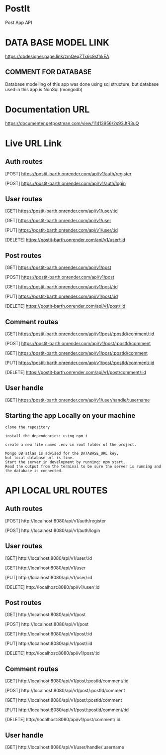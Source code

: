 # PostIt
Post App API

# DATA BASE MODEL LINK
https://dbdesigner.page.link/zmQeqZTx6c9sfhkEA

## COMMENT FOR DATABASE
Database modelling of this app was done using sql structure, 
but database used in this app is NonSql (mongodb)

# Documentation URL
https://documenter.getpostman.com/view/11413956/2s93JtR3uQ

# Live URL Link

## Auth routes

[POST] https://postit-barth.onrender.com/api/v1/auth/register

[POST] https://postit-barth.onrender.com/api/v1/auth/login

## User routes

[GET] https://postit-barth.onrender.com/api/v1/user/:id

[GET] https://postit-barth.onrender.com/api/v1/user

[PUT] https://postit-barth.onrender.com/api/v1/user/:id

[DELETE] https://postit-barth.onrender.com/api/v1/user/:id

## Post routes

[GET] https://postit-barth.onrender.com/api/v1/post

[POST] https://postit-barth.onrender.com/api/v1/post

[GET] https://postit-barth.onrender.com/api/v1/post/:id

[PUT] https://postit-barth.onrender.com/api/v1/post/:id

[DELETE] https://postit-barth.onrender.com/api/v1/post/:id

## Comment routes

[GET] https://postit-barth.onrender.com/api/v1/post/:postId/comment/:id

[POST] https://postit-barth.onrender.com/api/v1/post/:postId/comment

[GET] https://postit-barth.onrender.com/api/v1/post/:postId/comment

[PUT] https://postit-barth.onrender.com/api/v1/post/:postId/comment/:id

[DELETE] https://postit-barth.onrender.com/api/v1/post/comment/:id

## User handle

[GET] https://postit-barth.onrender.com/api/v1/user/handle/:username



## Starting the app Locally on your machine

    clone the repository

    install the dependencies: using npm i
    
    create a new file named .env in root folder of the project.

    Mongo DB atlas is advised for the DATABASE_URL key, 
    but local database url is fine. 
    Start the server in development by running: npm start. 
    Read the output from the terminal to be sure the server is running and the database is connected.

# API LOCAL URL ROUTES

## Auth routes

[POST] http://localhost:8080/api/v1/auth/register

[POST] http://localhost:8080/api/v1/auth/login

## User routes

[GET] http://localhost:8080/api/v1/user/:id

[GET] http://localhost:8080/api/v1/user

[PUT] http://localhost:8080/api/v1/user/:id

[DELETE] http://localhost:8080/api/v1/user/:id

## Post routes

[GET] http://localhost:8080/api/v1/post

[POST] http://localhost:8080/api/v1/post

[GET] http://localhost:8080/api/v1/post/:id

[PUT] http://localhost:8080/api/v1/post/:id

[DELETE] http://localhost:8080/api/v1/post/:id

## Comment routes

[GET] http://localhost:8080/api/v1/post/:postId/comment/:id

[POST] http://localhost:8080/api/v1/post/:postId/comment

[GET] http://localhost:8080/api/v1/post/:postId/comment

[PUT] http://localhost:8080/api/v1/post/:postId/comment/:id

[DELETE] http://localhost:8080/api/v1/post/comment/:id

## User handle

[GET] http://localhost:8080/api/v1/user/handle/:username
